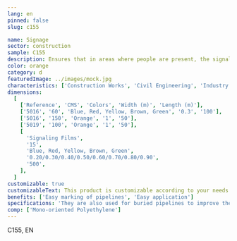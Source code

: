 ```yaml
---
lang: en
pinned: false
slug: c155

name: Signage
sector: construction
sample: C155
description: Ensures that in areas where people are present, the signaled procedure occurs in a safe and guided manner.
color: orange
category: d
featuredImage: ../images/mock.jpg
characteristics: ['Construction Works', 'Civil Engineering', 'Industry']
dimensions:
  [
    ['Reference', 'CMS', 'Colors', 'Width (m)', 'Length (m)'],
    ['5016', '60', 'Blue, Red, Yellow, Brown, Green', '0.3', '100'],
    ['5016', '150', 'Orange', '1', '50'],
    ['5019', '100', 'Orange', '1', '50'],
    [
      'Signaling Films',
      '15',
      'Blue, Red, Yellow, Brown, Green',
      '0.20/0.30/0.40/0.50/0.60/0.70/0.80/0.90',
      '500',
    ],
  ]
customizable: true
customizableText: This product is customizable according to your needs. Contact us for more information.
benefits: ['Easy marking of pipelines', 'Easy application']
specifications: 'They are also used for buried pipelines to improve their location.'
comp: ['Mono-oriented Polyethylene']
---
```


C155, EN
